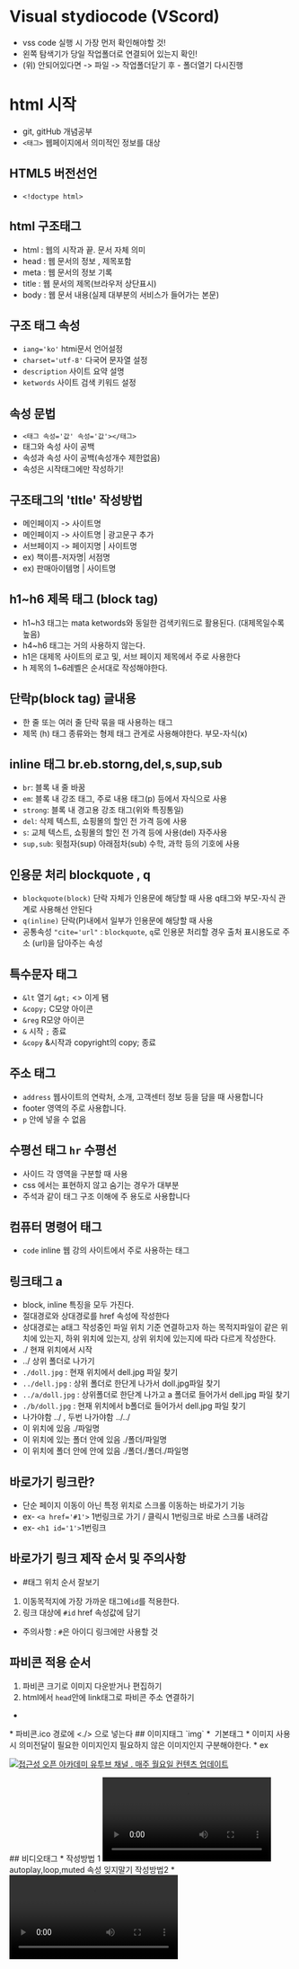 # Visual stydiocode (VScord)
* vss code 실행 시 가장 먼저 확인해야할 것!
* 왼쪽 탐색기가 당일 작업폴더로 연결되어 있는지 확인!
* (위) 안되어있다면 -> 파일 -> 작업폴더닫기 후 - 폴더열기 다시진행
# html 시작
* git, gitHub 개념공부
* `<태그>` 웹페이지에서 의미적인 정보를 대상
## HTML5 버전선언
* `<!doctype html>`
## html 구조태그
* html : 웹의 시작과 끝. 문서 자체 의미
* head : 웹 문서의 정보 , 제목포함
* meta : 웹 문서의 정보 기록
* title : 웹 문서의 제목(브라우저 상단표시)
* body : 웹 문서 내용(실제 대부분의 서비스가 들어가는 본문)
## 구조 태그 속성
* `iang='ko'` htmi문서 언어설정
* `charset='utf-8'` 다국어 문자열 설정
* `description` 사이트 요약 설명
* `ketwords` 사이트 검색 키워드 설정
## 속성 문법
* `<태그 속성='값' 속성='값'></태그>`
* 태그와 속성 사이 공백
* 속성과 속성 사이 공백(속성개수 제한없음)
* 속성은 시작태그에만 작성하기!
## 구조태그의  'tltle' 작성방법
* 메인페이지 -> 사이트명 
* 메인페이지 -> 사이트명 | 광고문구 추가 
* 서브페이지 -> 페이지명 | 사이트명
* ex) 책이름-저자명| 서점명 
* ex) 판매아이템명 | 사이트명
## h1~h6 제목 태그 (block tag)
* h1~h3 태그는 mata ketwords와 동일한 검색키워드로 활용된다. (대제목일수록 높음)
* h4~h6 태그는 거의 사용하지 않는다.
* h1은 대제목 사이트의 로고 및, 서브 페이지 제목에서 주로 사용한다
* h 제목의 1~6레벨은 순서대로 작성해야한다.
## 단락p(block tag) 글내용
* 한 줄 또는 여러 줄 단락 묶을 때 사용하는 태그
* 제목 (h) 태그 종류와는 형제 태그 관게로 사용해야한다. 부모-자식(x)
## inline 태그 br.eb.storng,del,s,sup,sub
* `br`: 블록 내 줄 바꿈
* `em`: 블록 내 강조 태그, 주로 내용 태그(p) 등에서 자식으로 사용
* `strong`: 블록 내 경고용 강조 태그(위와 특징통일)
* `del`: 삭제 텍스트, 쇼핑몰의 할인 전 가격 등에 사용
* `s`: 교체 텍스트, 쇼핑몰의 할인 전 가격 등에 사용(del) 자주사용
* `sup,sub`: 윗첨자(sup) 아래점차(sub) 수학, 과학 등의 기호에 사용
## 인용문 처리 blockquote , q
* `blockquote(block)` 단락 자체가 인용문에 해당할 때 사용 q태그와 부모-자식 관계로 사용해선 안된다
* `q(inline)` 단락(P)내에서 일부가 인용문에 해당할 때 사용
* 공통속성 `"cite='url"` : `blockquote`, `q`로 인용문 처리할 경우 출처 표시용도로 주소 (url)을 담아주는 속성 
## 특수문자 태그
* `&lt` 열기 `&gt;` <> 이게 됌
* `&copy;` C모양 아이콘
* `&reg` R모양 아이콘
* `&` 시작 `;` 종료
* `&copy` &시작과 copyright의 copy; 종료
## 주소 태그
* `address` 웹사이트의 연락처, 소개, 고객센터 정보 등을 담을 때 사용합니다
*  footer 영역의 주로 사용합니다.
* `p` 안에 넣을 수 없음
## 수평선 태그 `hr` 수평선
* 사이드 각 영역을 구분할 때 사용
* css 에서는 표현하지 않고 숨기는 경우가 대부분
* 주석과 같이 태그 구조 이해에 주 용도로 사용합니다
## 컴퓨터 명령어 태그
* `code` inline 웹 강의 사이트에서 주로 사용하는 태그
## 링크태그 a
* block, inline 특징을 모두 가진다.
* 절대경로와 상대경로를 href 속성에 작성한다
* 상대경로는 a태그 작성중인 파일 위치 기준 연결하고자 하는 목적지파일이 같은 위치에 있는지, 하위 위치에 있는지, 상위 위치에 있는지에 따라 다르게 작성한다.
* ./ 현재 위치에서 시작
* ../ 상위 폴더로 나가기
* `./doll.jpg` : 현재 위치에서 dell.jpg 파일 찾기
* `../dell.jpg` : 상위 폴더로 한단게 나가서 doll.jpg파일 찾기
* `../a/doll.jpg` : 상위폴더로 한단계 나가고 a 폴더로 들어가서 dell.jpg 파일 찾기
* `./b/doll.jpg` : 현재 위치에서 b폴더로 들어가서 dell.jpg 파일 찾기
* 나가야함 ../ , 두번 나가야함 ../../ 
* 이 위치에 있음 ./파일명 
* 이 위치에 있는 폴더 안에 있음 ./폴더/파일명
* 이 위치에 폴더 안에 안에 있음 ./폴더./폴더./파일명
## 바로가기 링크란?
* 단순 페이지 이동이 아닌 특정 위치로 스크롤 이동하는 바로가기 기능
* ex- `<a href='#1'>` 1번링크로 가기   / 클릭시 1번링크로 바로 스크롤 내려감
* ex- `<h1 id='1'>`1번링크</h1>
## 바로가기 링크 제작 순서 및 주의사항
*  #태그 위치 순서 잘보기
1. 이동목적지에 가장 가까운 태그에`id`를 적용한다.
2. 링크 대상에 `#id` href 속성값에 담기
* 주의사항 : `#`은 아이디 링크에만 사용할 것
## 파비콘 적용 순서
1. 파비콘 크기로 이미지 다운받거나 편집하기
2. html에서 `head`안에 link태그로 파비콘 주소 연결하기
* <link rel="shortcut icon" href="파비콘.ico 경로" type="image/x-icon">
<link rel="icon" href="파비콘.ico 경로" type="image/x-icon">
* 파비콘.ico 경로에 <./> 으로 넣는다
## 이미지태그 `img`
* <img src="url" alt=""> 기본태그
* 이미지 사용 시 의미전달이 필요한 이미지인지 필요하지 않은 이미지인지 구분해야한다.
* ex <p><a href="#"><img src="./image_video/images/aoa_banner.jpg" alt="접근성 오픈 아카데미 유투브 채널 . 매주 월요일 컨텐츠 업데이트"></a></p>
## 비디오태그
* 작성방법 1 
<video src=”동영상경로”></video> autoplay,loop,muted 속성 잊지말기
작성방법2
* <video>
* <source src=’동영상경로’ type=’동영상타입1’> 속성 잊지 말기 
## fighure, figcaotion / 이미지 누르든 글 누르든 똑같은 곳으로 가기
* 문서 안 사진을 감싸는 틀로서 활용하고 사진의 캡션을 정의할 수 있음
* <figure>
<img src=”URL” alt””>
<figcaption>신혼일기</figcaption>
<figcaption>자까</fogcaption>
## 이미지 태그'img' inline
* <img src='' alt=''>
* alt 는 시각장애인이 편견없이 정보확일할 수 있도록 한다.
* src 부분에 './' 이렇게 시작하면 현재폴더에서 상위로만 가능
* '../' 이렇게 시작하면 하위폴더로 나갈 수 있음